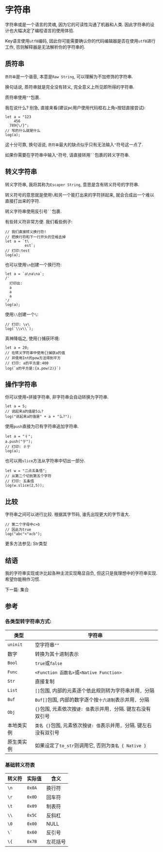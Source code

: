 # 字符串

字符串或是一个语言的灵魂, 因为它的可读性沟通了机器和人类. 因此字符串的设计也大幅决定了编程语言的使用体验. 

Key语言使用`utf8`编码, 因此你可能需要确认你的代码编辑器是否在使用`utf8`进行工作, 否则解释器是无法解析你的字符串的. 

## 质符串

`质符串`是一个谐音, 本意是`Raw String`, 可以理解为不加修饰的字符串. 

换句话说, 质符串就是完全没有转义, 完全意义上所见即所得的字符串. 

质符串使用`""`包裹. 

我在说什么? 别急, 直接来看(建议pc用户使用代码框右上角`>`按钮直接尝试): 

```ks
let a = "123
    456
  789{\/}";
// 写的什么就是什么
log(a);
```

这十分可靠, 换句话说, `质符串`最大的缺点似乎只有无法输入`"`符号这一点了. 

如果你需要在字符串中输入`"`符号, 请直接转用``` `` ```包裹的转义字符串. 

## 转义字符串

转义字符串, 我将其称为`Escaper String`, 意思是含有转义符号的字符串. 

转义符号的意思就是使用`\`和另一个能打出来的字符拼起来, 就会合成出一个难以直接打出来的字符. 

转义字符串使用反引号``` `` ```包裹. 

有些转义符非常方便. 我们看些例子: 

```ks
// 我们直接转义换行符!
// 把换行符和下一行开头的空格去掉
let a = `t\
         est`;
// 打印:test
log(a);
```

也可以使用`\n`创建一个换行符: 

```ks
let a = `a\na\na`;
/'
  打印出:
  a
  a
  a
'/
log(a);
```

使用`\\`创建一个`\`: 

```ks
// 打印: \v\
log(`\\v\\`);
```

真神降临之, 使用`{}`捕获环境: 

```ks
let a = 20;
// 在转义字符串中使用{}捕获a的值
// 并使用Int的pow方法得到平方
// 打印: a的平方是:400
log(`a的平方是:{a.pow(2)}`)
```

## 操作字符串

你可以使用`+`拼接字符串, 非字符串会自动转换为字符串. 

```ks
let a = 5;
// 说起来a的值是5么?
log("说起来a的值是" + a + "么?");
```

使用`push`直接为已有字符串追加字符串. 

```ks
let a = "彳";
a.push("亍");
// 打印: 彳亍
log(a);
```

也可以用`slice`方法从字符串中切出一部分. 

```ks
let w = "二点五条悟";
// 从第二个切到第五个字符
// 打印: 五条悟
log(w.slice(2,5));
```

## 比较

字符串之间可以进行比较. 根据其字节码, 谁先出现更大的字节谁大. 

```ks
// 第二个字母中c>b
// 因此为true
log("abc"<"acb");
```

更多方法参见: <jmp to="/prim/str">Str类型</jmp>

## 结语

我的字符串实现或许比起各种主流实现略显自负, 但这只是我理想中的字符串实现. 希望你能稍作习惯. 

下一篇: <jmp to="/guide/4.collect/">集合</jmp>

## 参考

### 各类型转字符串方式:

|类型|字符串|
|--|--|
|`uninit`|空字符串`""`|
|数字|转换为其十进制表示|
|`Bool`|`true`或`false`|
|`Func`|`<Function 函数名>`或`<Native Function>`|
|`Str`|直接复制|
|`List`|`[]`包围, 内部的元素逐个依此规则转为字符串并用`, `分隔|
|`Buf`|`Buf[]`包围, 内部的数字逐个按`十六进制`表示并用`, `分隔|
|`Obj`|`{}`包围, 元素依次按`键: 值`表示并用`, `分隔. 键左右没有双引号|
|本地类实例|`类名 {}`包围, 元素依次按`键: 值`表示并用`, `分隔. 键左右没有双引号|
|原生类实例|如果设定了`to_str`则调用它, 否则为`类名 { Native }`|

### 基础转义符表

|转义符|实际值|含义|
|--|--|--|
|`\n`|`0x0A`|换行符|
|`\r`|`0x0D`|回车符|
|`\t`|`0x09`|制表符|
|`\\`|`0x5C`|反斜杠|
|`\0`|`0x00`|NULL|
|``` \` ```|`0x60`|反引号|
|`\{`|`0x7B`|左花括号|
